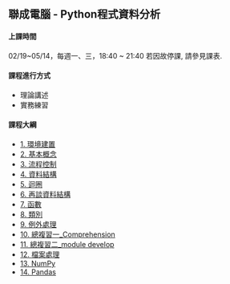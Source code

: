 ## 聯成電腦 - Python程式資料分析

#### 上課時間

02/19~05/14，每週一、三，18:40 ~ 21:40
若因故停課, 請參見課表.

#### 課程進行方式

- 理論講述
- 實務練習

#### 課程大綱
- [1. 環境建置](http://mirdex.github.io/Python_20250219/1.%20environment.slides.html)
- [2. 基本概念](http://mirdex.github.io/Python_20250219/2.%20basic%20concept.slides.html)
- [3. 流程控制](http://mirdex.github.io/Python_20250219/3.%20流程控制(Q).slides.html)
- [4. 資料結構](http://mirdex.github.io/Python_20250219/4.%20資料結構_Q.slides.html)
- [5. 迴圈](http://mirdex.github.io/Python_20250219/5.%20迴圈_Q.slides.html)
- [6. 再談資料結構](http://mirdex.github.io/Python_20250219/6.%20再談資料結構_Q.slides.html)
- [7. 函數](http://mirdex.github.io/Python_20250219/7.%20函數_Q.slides.html)
- [8. 類別](http://mirdex.github.io/Python_20250219/8.%20類別_Q.slides.html)
- [9. 例外處理](http://mirdex.github.io/Python_20250219/9.%20例外處理.slides.html)
- [10. 總複習一_Comprehension](http://mirdex.github.io/Python_20250219/10.%20總複習一_Comprehension_Q.slides.html)
- [11. 總複習二_module develop](http://mirdex.github.io/Python_20250219/11.%20總複習二_模組開發_Q.slides.html)
- [12. 檔案處理](http://mirdex.github.io/Python_20250219/12.%20檔案處理_Q.slides.html)
- [13. NumPy](http://mirdex.github.io/Python_20250219/13.%20NumPy_Q.slides.html)
- [14. Pandas](http://mirdex.github.io/Python_20250219/14.%20Pandas_Q.slides.html)
